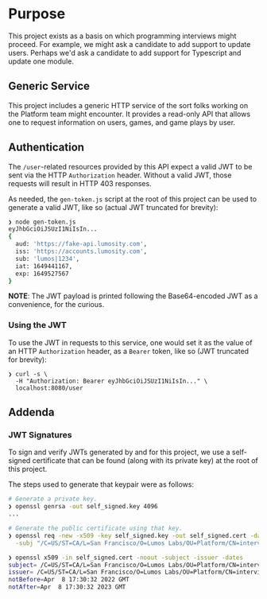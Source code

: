 
# Purpose

This project exists as a basis on which programming interviews might proceed.
For example, we might ask a candidate to add support to update users. Perhaps
we'd ask a candidate to add support for Typescript and update one module.

## Generic Service

This project includes a generic HTTP service of the sort folks working on the
Platform team might encounter. It provides a read-only API that allows one to
request information on users, games, and game plays by user.

## Authentication

The `/user`-related resources provided by this API expect a valid JWT to be sent
via the HTTP `Authorization` header. Without a valid JWT, those requests will
result in HTTP 403 responses.

As needed, the `gen-token.js` script at the root of this project can be used to
generate a valid JWT, like so (actual JWT truncated for brevity):

```bash
❯ node gen-token.js
eyJhbGciOiJSUzI1NiIsIn...
{
  aud: 'https://fake-api.lumosity.com',
  iss: 'https://accounts.lumosity.com',
  sub: 'lumos|1234',
  iat: 1649441167,
  exp: 1649527567
}
```

**NOTE**: The JWT payload is printed following the Base64-encoded JWT as a
convenience, for the curious.

### Using the JWT

To use the JWT in requests to this service, one would set it as the value of an
HTTP `Authorization` header, as a `Bearer` token, like so (JWT truncated for
brevity):

```
❯ curl -s \
  -H "Authorization: Bearer eyJhbGciOiJSUzI1NiIsIn..." \
  localhost:8080/user
```

## Addenda

### JWT Signatures

To sign and verify JWTs generated by and for this project, we use a self-signed
certificate that can be found (along with its private key) at the root of this
project.

The steps used to generate that keypair were as follows:

```bash
# Generate a private key.
❯ openssl genrsa -out self_signed.key 4096
...

# Generate the public certificate using that key.
❯ openssl req -new -x509 -key self_signed.key -out self_signed.cert -days 365 \
  -subj "/C=US/ST=CA/L=San Francisco/O=Lumos Labs/OU=Platform/CN=interview-cert"

❯ openssl x509 -in self_signed.cert -noout -subject -issuer -dates
subject= /C=US/ST=CA/L=San Francisco/O=Lumos Labs/OU=Platform/CN=interview-cert
issuer= /C=US/ST=CA/L=San Francisco/O=Lumos Labs/OU=Platform/CN=interview-cert
notBefore=Apr  8 17:30:32 2022 GMT
notAfter=Apr  8 17:30:32 2023 GMT
```
